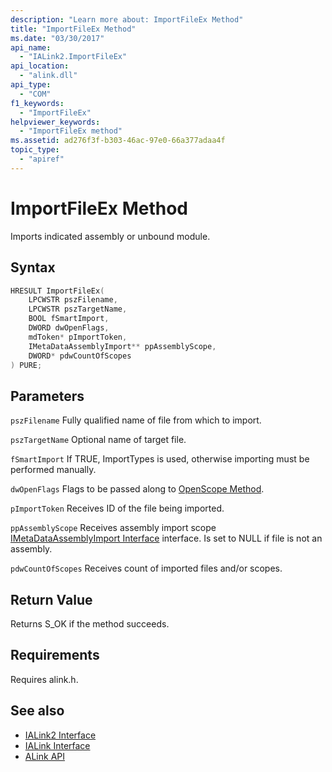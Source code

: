 ```yaml
---
description: "Learn more about: ImportFileEx Method"
title: "ImportFileEx Method"
ms.date: "03/30/2017"
api_name:
  - "IALink2.ImportFileEx"
api_location:
  - "alink.dll"
api_type:
  - "COM"
f1_keywords:
  - "ImportFileEx"
helpviewer_keywords:
  - "ImportFileEx method"
ms.assetid: ad276f3f-b303-46ac-97e0-66a377adaa4f
topic_type:
  - "apiref"
---
```

# ImportFileEx Method

Imports indicated assembly or unbound module.

## Syntax

```cpp
HRESULT ImportFileEx(
    LPCWSTR pszFilename,
    LPCWSTR pszTargetName,
    BOOL fSmartImport,
    DWORD dwOpenFlags,
    mdToken* pImportToken,
    IMetaDataAssemblyImport** ppAssemblyScope,
    DWORD* pdwCountOfScopes
) PURE;
```

## Parameters

 `pszFilename`
 Fully qualified name of file from which to import.

 `pszTargetName`
 Optional name of target file.

 `fSmartImport`
 If TRUE, ImportTypes is used, otherwise importing must be performed manually.

 `dwOpenFlags`
 Flags to be passed along to [OpenScope Method](../../../core/unmanaged-apis/metadata/imetadatadispenser-openscope-method.md).

 `pImportToken`
 Receives ID of the file being imported.

 `ppAssemblyScope`
 Receives assembly import scope [IMetaDataAssemblyImport Interface](../../../core/unmanaged-apis/metadata/imetadataassemblyimport-interface.md) interface. Is set to NULL if file is not an assembly.

 `pdwCountOfScopes`
 Receives count of imported files and/or scopes.

## Return Value

 Returns S_OK if the method succeeds.

## Requirements

 Requires alink.h.

## See also

- [IALink2 Interface](ialink2-interface.md)
- [IALink Interface](ialink-interface.md)
- [ALink API](index.md)

